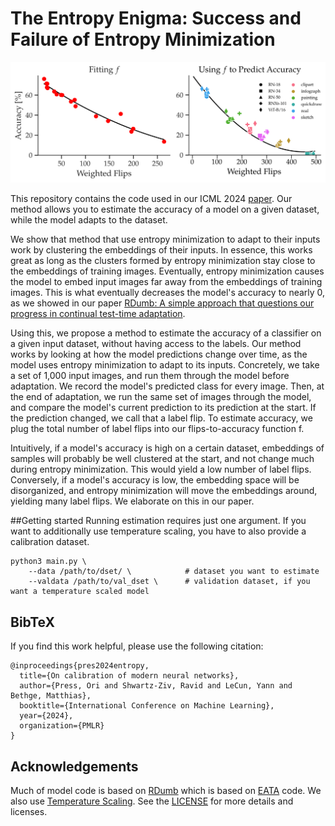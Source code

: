 # The Entropy Enigma: Success and Failure of Entropy Minimization

![](fit_and_est.png)

This repository contains the code used in our ICML 2024 [paper](https://oripress.com/_pages/EntropyEnigma.pdf).
Our method allows you to estimate the accuracy of a model on a given dataset, while the model adapts to the dataset.

We show that method that use entropy minimization to adapt to their inputs work by clustering the embeddings of their inputs.
In essence, this works great as long as the clusters formed by entropy minimization stay close to 
the embeddings of training images. Eventually, entropy minimization causes the model to embed input images far away
from the embeddings of training images. This is what eventually decreases the model's accuracy to nearly 0, as 
we showed in our paper [RDumb: A simple approach that questions our progress in continual test-time adaptation](https://github.com/oripress/ccc).   

Using this, we propose a method to estimate the accuracy of a classifier on a given input dataset, 
without having access to the labels. Our method works by looking at how the model predictions change over time, as the model 
uses entropy minimization to adapt to its inputs. Concretely, we take a set of 1,000 input images, and run them through
the model before adaptation. We record the model's predicted class for every image. Then, at the end of adaptation, we run the same set of images 
through the model, and compare the model's current prediction to its prediction at the start. If the prediction changed,
we call that a label flip. To estimate accuracy, we plug the total number of label flips into our flips-to-accuracy function f.

Intuitively, if a model's accuracy is high on a certain dataset, embeddings of samples will probably be well clustered at the start, and not change much during 
entropy minimization. This would yield a low number of label flips. Conversely, if a model's accuracy is low, the embedding space will be disorganized, 
and entropy minimization will move the embeddings around, yielding many label flips. We elaborate on this in our paper. 


##Getting started
Running estimation requires just one argument. If you want to additionally use temperature scaling, 
you have to also provide a calibration dataset. 
```
python3 main.py \
    --data /path/to/dset/ \            # dataset you want to estimate
    --valdata /path/to/val_dset \      # validation dataset, if you want a temperature scaled model
```


## BibTeX
If you find this work helpful, please use the following citation:
```
@inproceedings{pres2024entropy,
  title={On calibration of modern neural networks},
  author={Press, Ori and Shwartz-Ziv, Ravid and LeCun, Yann and Bethge, Matthias},
  booktitle={International Conference on Machine Learning},
  year={2024},
  organization={PMLR}
}
```



## Acknowledgements
Much of model code is based on [RDumb](https://github.com/oripress/CCC/) which is based on [EATA](https://github.com/mr-eggplant/EATA/) code.
We also use [Temperature Scaling](https://github.com/gpleiss/temperature_scaling).
See the [LICENSE](https://github.com/oripress/EntropyEnigma/blob/master/LICENSE) for more details and licenses.
